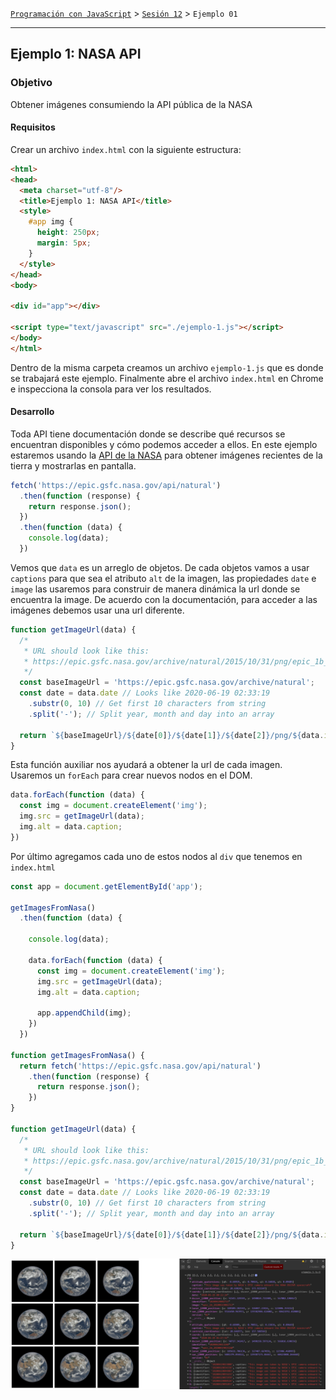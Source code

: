 [`Programación con JavaScript`](../../Readme.md) > [`Sesión 12`](../Readme.md) > `Ejemplo 01`

---

## Ejemplo 1: NASA API

### Objetivo

Obtener imágenes consumiendo la API pública de la NASA

#### Requisitos

Crear un archivo `index.html` con la siguiente estructura:

```html
<html>
<head>
  <meta charset="utf-8"/>
  <title>Ejemplo 1: NASA API</title>
  <style>
    #app img {
      height: 250px;
      margin: 5px;
    }
  </style>
</head>
<body>

<div id="app"></div>

<script type="text/javascript" src="./ejemplo-1.js"></script>
</body>
</html>
```

Dentro de la misma carpeta creamos un archivo `ejemplo-1.js` que es donde se trabajará este ejemplo. Finalmente abre el
archivo `index.html`
en Chrome e inspecciona la consola para ver los resultados.

#### Desarrollo

Toda API tiene documentación donde se describe qué recursos se encuentran disponibles y cómo podemos acceder a ellos. En
este ejemplo estaremos usando la <a target="_blank" href="https://epic.gsfc.nasa.gov/about/api">API de la NASA<a/> para
obtener imágenes recientes de la tierra y mostrarlas en pantalla.

```javascript
fetch('https://epic.gsfc.nasa.gov/api/natural')
  .then(function (response) {
    return response.json();
  })
  .then(function (data) {
    console.log(data);
  })
```

Vemos que `data` es un arreglo de objetos. De cada objetos vamos a usar `captions` para que sea el atributo `alt` de la
imagen, las propiedades `date` e `image` las usaremos para construir de manera dinámica la url donde se encuentra la
image. De acuerdo con la documentación, para acceder a las imágenes debemos usar una url diferente.

```javascript
function getImageUrl(data) {
  /*
   * URL should look like this:
   * https://epic.gsfc.nasa.gov/archive/natural/2015/10/31/png/epic_1b_20151031074844.png
   */
  const baseImageUrl = 'https://epic.gsfc.nasa.gov/archive/natural';
  const date = data.date // Looks like 2020-06-19 02:33:19
    .substr(0, 10) // Get first 10 characters from string
    .split('-'); // Split year, month and day into an array

  return `${baseImageUrl}/${date[0]}/${date[1]}/${date[2]}/png/${data.image}.png`;
}
```

Esta función auxiliar nos ayudará a obtener la url de cada imagen. Usaremos un `forEach` para crear nuevos nodos en el
DOM.

```javascript
data.forEach(function (data) {
  const img = document.createElement('img');
  img.src = getImageUrl(data);
  img.alt = data.caption;
})
```

Por último agregamos cada uno de estos nodos al `div` que tenemos en `index.html`

```javascript
const app = document.getElementById('app');

getImagesFromNasa()
  .then(function (data) {

    console.log(data);

    data.forEach(function (data) {
      const img = document.createElement('img');
      img.src = getImageUrl(data);
      img.alt = data.caption;

      app.appendChild(img);
    })
  })

function getImagesFromNasa() {
  return fetch('https://epic.gsfc.nasa.gov/api/natural')
    .then(function (response) {
      return response.json();
    })
}

function getImageUrl(data) {
  /*
   * URL should look like this:
   * https://epic.gsfc.nasa.gov/archive/natural/2015/10/31/png/epic_1b_20151031074844.png
   */
  const baseImageUrl = 'https://epic.gsfc.nasa.gov/archive/natural';
  const date = data.date // Looks like 2020-06-19 02:33:19
    .substr(0, 10) // Get first 10 characters from string
    .split('-'); // Split year, month and day into an array

  return `${baseImageUrl}/${date[0]}/${date[1]}/${date[2]}/png/${data.image}.png`;
}
```

![NASA API](./assets/nasa-api.png)
